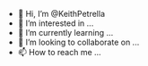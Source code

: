 - 👋 Hi, I’m @KeithPetrella
- 👀 I’m interested in ...
- 🌱 I’m currently learning ...
- 💞️ I’m looking to collaborate on ...
- 📫 How to reach me ...

<!---
KeithPetrella/KeithPetrella is a ✨ special ✨ repository because its `README.md` (this file) appears on your GitHub profile.
You can click the Preview link to take a look at your changes.
--->
